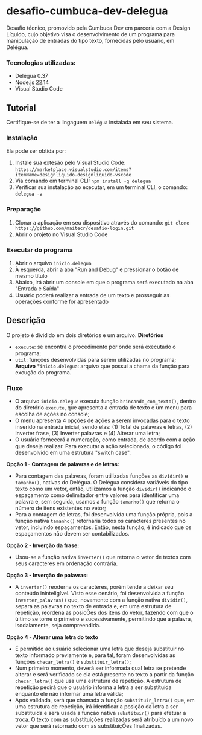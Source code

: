 # desafio-cumbuca-dev-delegua

Desafio técnico, promovido pela Cumbuca Dev em parceria com a Design Líquido, cujo objetivo visa o desenvolvimento de um programa para manipulação de entradas do tipo texto, fornecidas pelo usuário, em Delégua.

### Tecnologias utilizadas:
* Delégua 0.37
* Node.js 22.14
* Visual Studio Code

## Tutorial
Certifique-se de ter a lingaguem `Delégua` instalada em seu sistema.

### Instalação
Ela pode ser obtida por:
1. Instale sua extesão pelo Visual Studio Code: `https://marketplace.visualstudio.com/items?itemName=designliquido.designliquido-vscode`
2. Via comando em terminal CLI: `npm install -g delegua`
3. Verificar sua instalação ao executar, em um terminal CLI, o comando: `delegua -v` 

### Preparação
1. Clonar a aplicação em seu dispositivo através do comando: `git clone https://github.com/maitecr/desafio-login.git`
2. Abrir o projeto no Visual Studio Code

### Executar do programa
1. Abrir o arquivo `inicio.delegua`
2. À esquerda, abrir a aba "Run and Debug" e pressionar o botão de mesmo título
3. Abaixo, irá abrir um console em que o programa será executado na aba "Entrada e Saída"
4. Usuário poderá realizar a entrada de um texto e prosseguir as operações conforme for apresentado 

## Descrição
O projeto é dividido em dois diretórios e um arquivo.
**Diretórios**
* `execute`: se encontra o procedimento por onde será executado o programa;
* `util`: funções desenvolvidas para serem utilizadas no programa;
**Arquivo**
*`inicio.delegua`: arquivo que possui a chama da função para excução do programa.

### Fluxo
* O arquivo `inicio.delegue` executa função `brincando_com_texto()`, dentro do diretório `execute`, que apresenta a entrada de texto e um menu para escolha de ações no console;
* O menu apresenta 4 opções de ações a serem invocadas para o texto inserido na entrada inicial, sendo elas: (1) Total de palavras e letras, (2) Inverter frase, (3) Inverter palavras e (4) Alterar uma letra;
* O usuário fornecerá a numeração, como entrada, de acordo com a ação que deseja realizar. Para executar a ação selecionada, o código foi desenvolvido em uma estrutura "switch case".

**Opção 1 - Contagem de palavras e de letras:**
* Para contagem das palavras, foram utilizadas funções as `dividir()` e `tamanho()`, nativas do Delégua. O Delégua considera variáveis do tipo texto como um vetor, então, utilizamos a função `dividir()` indicando o espaçamento como delimitador entre valores para identificar uma palavra e, sem seguida, usamos a função `tamanho()` que retorna o número de itens existentes no vetor;
* Para a contagem de letras, foi desenvolvida uma função própria, pois a função nativa `tamanho()` retornaria todos os caracteres presentes no vetor, incluindo espaçamentos. Então, nesta função, é indicado que os espaçamentos não devem ser contabilizados.

**Opção 2 - Inverção da frase:**
* Usou-se a função nativa `inverter()` que retorna o vetor de textos com seus caracteres em ordenação contrária.

**Opção 3 - Inverção de palavras:**
* A `inverter()` reoderna os caracteres, porém tende a deixar seu conteúdo ininteligível. Visto esse cenário, foi desenvolvida a função `inverter_palavras()` que, novamente com a função nativa `dividir()`, separa as palavras no texto de entrada e, em uma estrutura de repetição, reordena as posicÕes dos itens do vetor, fazendo com que o último se torne o primeiro e sucessivamente, permitindo que a palavra, isodalamente, seja compreendida.

**Opção 4 - Alterar uma letra do texto**
* É permitido ao usuário selecionar uma letra que deseja substituir no texto informado previamente e, para tal, foram desenvolvidas as funções `checar_letra()` e `substituir_letra()`;
* Num primeiro momento, deverá ser informada qual letra se pretende alterar e será verificado se ela está presente no texto a partir da função `checar_letra()` que usa uma estrutura de repetição. A estrutura de repetição pedirá que o usuário informa a letra a ser substituída enquanto ele não informar uma letra válida;
* Após validada, será que chamada a função `substituir_letra()` que, em uma estrutura de repetição, irá identificar a posição da letra a ser substituída e será usada a função nativa `substituir()` para efetuar a troca. O texto com as substituições realizadas será atribuído a um novo vetor que será retornado com as substituiçÕes finalizadas.